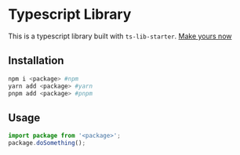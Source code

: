 # Typescript Library

This is a typescript library built with `ts-lib-starter`. [Make yours now]('https://github.com/youssef-ahamid/ts-lib-starter/')

## Installation

```bash
npm i <package> #npm
yarn add <package> #yarn
pnpm add <package> #pnpm
```

## Usage

```typescript
import package from '<package>';
package.doSomething();
```
